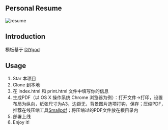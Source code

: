 ## Personal Resume
![resume](img/resume.jpg)
## Introduction
模板基于 [DIYgod](https://github.com/DIYgod/Resume "DIYgod")
## Usage
1. Star 本项目
2. Clone 到本地
3. 在 index.html 和 print.html 文件中填写你的信息
4. 生成PDF（以 OS X 操作系统 Chrome 浏览器为例）：打开文件->打印，设置布局为纵向，纸张尺寸为A3，边距无，背景图片选项打钩，保存；压缩PDF，推荐在线压缩工具[Smallpdf](https://smallpdf.com/cn "Smallpdf")；将压缩过的PDF文件放在根目录内
5. 部署上线
6. Enjoy it!
